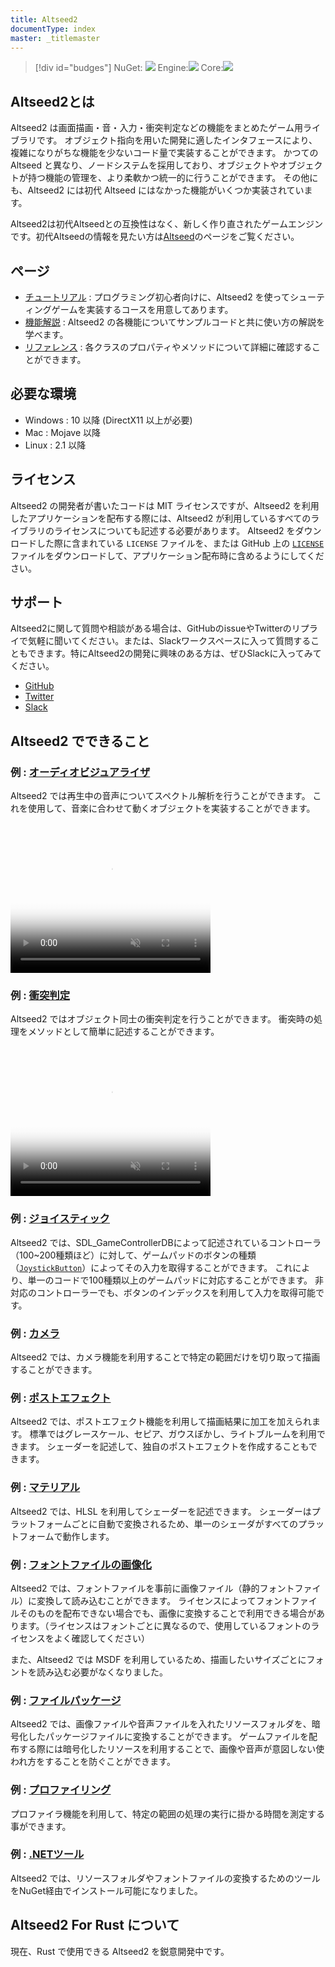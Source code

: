 ```yaml
---
title: Altseed2
documentType: index
master: _titlemaster
---
```


>[!div id="budges"]
>NuGet: <a href="https://www.nuget.org/packages/Altseed2" target="_blank" rel="noopener noreferrer"><img src="https://img.shields.io/nuget/vpre/Altseed2?color=darkgreen&logo=nuget&label=%20&style=plastic)](https://www.nuget.org/packages/Altseed2"/></a>
>Engine:<a href="https://github.com/altseed/Altseed2-csharp" target="_blank" rel="noopener noreferrer"><img src="https://img.shields.io/github/commits-since/altseed/Altseed2-csharp/2.0.0?include_prereleases&logo=github&color=blue&style=plastic"/></a>
>Core:<a href="https://github.com/altseed/Altseed2" target="_blank" rel="noopener noreferrer"><img src="https://img.shields.io/github/milestones/progress/altseed/Altseed2/1?color=orange&logo=github&style=plastic"/></a>


## Altseed2とは

Altseed2 は画面描画・音・入力・衝突判定などの機能をまとめたゲーム用ライブラリです。
オブジェクト指向を用いた開発に適したインタフェースにより、複雑になりがちな機能を少ないコード量で実装することができます。
かつての Altseed と異なり、ノードシステムを採用しており、オブジェクトやオブジェクトが持つ機能の管理を、より柔軟かつ統一的に行うことができます。
その他にも、Altseed2 には初代 Altseed にはなかった機能がいくつか実装されています。

Altseed2は初代Altseedとの互換性はなく、新しく作り直されたゲームエンジンです。初代Altseedの情報を見たい方は[Altseed](First/index.html)のページをご覧ください。

## ページ

- [チュートリアル](Tutorials/Chap0/index.md) : プログラミング初心者向けに、Altseed2 を使ってシューティングゲームを実装するコースを用意してあります。
- [機能解説](Manual/Engine/Engine.md) : Altseed2 の各機能についてサンプルコードと共に使い方の解説を学べます。
- [リファレンス](xref:Altseed2) : 各クラスのプロパティやメソッドについて詳細に確認することができます。


## 必要な環境
- Windows : 10 以降 (DirectX11 以上が必要)
- Mac : Mojave 以降
- Linux : 2.1 以降

## ライセンス
Altseed2 の開発者が書いたコードは MIT ライセンスですが、Altseed2 を利用したアプリケーションを配布する際には、Altseed2 が利用しているすべてのライブラリのライセンスについても記述する必要があります。
Altseed2 をダウンロードした際に含まれている `LICENSE` ファイルを、または GitHub 上の <a href="https://github.com/altseed/Altseed2/blob/master/LICENSE" target="_blank" rel="noopener noreferrer">`LICENSE`</a> ファイルをダウンロードして、アプリケーション配布時に含めるようにしてください。

## サポート

Altseed2に関して質問や相談がある場合は、GitHubのissueやTwitterのリプライで気軽に聞いてください。または、Slackワークスペースに入って質問することもできます。特にAltseed2の開発に興味のある方は、ぜひSlackに入ってみてください。

- <a href="https://github.com/altseed/Altseed2" target="_blank" rel="noopener noreferrer">GitHub</a>
- <a href="https://twitter.com/altseed" target="_blank" rel="noopener noreferrer">Twitter</a>
- <a href="https://altseed.herokuapp.com/" target="_blank" rel="noopener noreferrer">Slack</a>

## Altseed2 でできること

### 例 : [オーディオビジュアライザ](Manual/Sound/Sound.md)
Altseed2 では再生中の音声についてスペクトル解析を行うことができます。
これを使用して、音楽に合わせて動くオブジェクトを実装することができます。

<video width="320" height="240" autoplay muted="true" loop="true" preload poster="Images/Spectrum.png">
  <source src="Images/Spectrum.mp4" type="video/mp4">
  <source src="Images/Spectrum.webm" type="video/webm">
  <img src="Images/Spectrum.png">
</video>

<!--[!code-csharp[Main](Src/Samples/AudioVisualizerDemonstration/AudioVisualizerDemonstration.cs)]-->

### 例 : [衝突判定](Manual/Physics/Collision.md)
Altseed2 ではオブジェクト同士の衝突判定を行うことができます。
衝突時の処理をメソッドとして簡単に記述することができます。

<video width="320" height="240" autoplay muted="true" loop="true" preload poster="Images/Collision.png">
  <source src="Images/Collision.mp4" type="video/mp4">
  <source src="Images/Collision.webm" type="video/webm">
  <img src="Images/Collision.png">
</video>

<!--[!code-csharp[Main](Src/Samples/CollisionDemonstration/CollisionDemonstration.cs)]-->

### 例 : [ジョイスティック](Manual/Input/Joystick.md)
Altseed2 では、SDL_GameControllerDBによって記述されているコントローラ（100~200種類ほど）に対して、ゲームパッドのボタンの種類（[`JoystickButton`](xref:Altseed2.JoystickButton)）によってその入力を取得することができます。
これにより、単一のコードで100種類以上のゲームパッドに対応することができます。
非対応のコントローラーでも、ボタンのインデックスを利用して入力を取得可能です。

### 例 : [カメラ](Manual/Graphics/Camera.md)
Altseed2 では、カメラ機能を利用することで特定の範囲だけを切り取って描画することができます。

### 例 : [ポストエフェクト](Manual/Graphics/PostEffect.md)
Altseed2 では、ポストエフェクト機能を利用して描画結果に加工を加えられます。
標準ではグレースケール、セピア、ガウスぼかし、ライトブルームを利用できます。
シェーダーを記述して、独自のポストエフェクトを作成することもできます。

### 例 : [マテリアル](Manual/Graphics/Material.md)
Altseed2 では、HLSL を利用してシェーダーを記述できます。
シェーダーはプラットフォームごとに自動で変換されるため、単一のシェーダがすべてのプラットフォームで動作します。

### 例 : [フォントファイルの画像化](Manual/Graphics/Text.md)
Altseed2 では、フォントファイルを事前に画像ファイル（静的フォントファイル）に変換して読み込むことができます。
ライセンスによってフォントファイルそのものを配布できない場合でも、画像に変換することで利用できる場合があります。（ライセンスはフォントごとに異なるので、使用しているフォントのライセンスをよく確認してください）

また、Altseed2 では MSDF を利用しているため、描画したいサイズごとにフォントを読み込む必要がなくなりました。

### 例 : [ファイルパッケージ](Manual/File/Package.md)
Altseed2 では、画像ファイルや音声ファイルを入れたリソースフォルダを、暗号化したパッケージファイルに変換することができます。
ゲームファイルを配布する際には暗号化したリソースを利用することで、画像や音声が意図しない使われ方をすることを防ぐことができます。

### 例 : [プロファイリング](Manual/Profiler/Profiler.md)
プロファイラ機能を利用して、特定の範囲の処理の実行に掛かる時間を測定する事ができます。

### 例 : [.NETツール](Manual/CLITool.md)
Altseed2 では、リソースフォルダやフォントファイルの変換するためのツールをNuGet経由でインストール可能になりました。

## Altseed2 For Rust について

現在、Rust で使用できる Altseed2 を鋭意開発中です。
